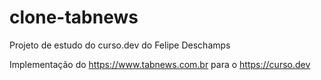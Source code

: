 # clone-tabnews

Projeto de estudo do curso.dev do Felipe Deschamps

Implementação do https://www.tabnews.com.br para o https://curso.dev
